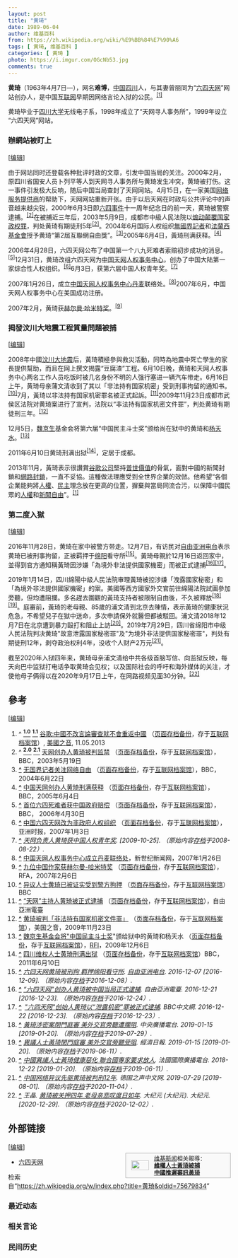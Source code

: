 ```yaml
---
layout: post
title: "黄琦"
date: 1989-06-04
author: 维基百科
from: https://zh.wikipedia.org/wiki/%E9%BB%84%E7%90%A6
tags: [ 黄琦, 维基百科 ]
categories: [ 黄琦 ]
photo: https://i.imgur.com/OGcNb53.jpg
comments: true
---
```

<div class="mw-content-ltr mw-parser-output" lang="zh" dir="ltr"><style data-mw-deduplicate="TemplateStyles:r83732082">.mw-parser-output .infobox-subbox{padding:0;border:none;margin:-3px;width:auto;min-width:100%;font-size:100%;clear:none;float:none;background-color:transparent}.mw-parser-output .infobox-3cols-child{margin:auto}.mw-parser-output .infobox .navbar{font-size:100%}body.skin-minerva .mw-parser-output .infobox-header,body.skin-minerva .mw-parser-output .infobox-subheader,body.skin-minerva .mw-parser-output .infobox-above,body.skin-minerva .mw-parser-output .infobox-title,body.skin-minerva .mw-parser-output .infobox-image,body.skin-minerva .mw-parser-output .infobox-full-data,body.skin-minerva .mw-parser-output .infobox-below{text-align:center}@media screen{html.skin-theme-clientpref-night .mw-parser-output .infobox-full-data:not(.notheme)>div:not(.notheme)[style]{background:#1f1f23!important;color:#f8f9fa}@media screen and (prefers-color-scheme:dark){html.skin-theme-clientpref-os .mw-parser-output .infobox-full-data:not(.notheme) div:not(.notheme){background:#1f1f23!important;color:#f8f9fa}}html.skin-theme-clientpref-night .mw-parser-output .infobox td div:not(.notheme)[style]{background:transparent!important;color:var(--color-base,#202122)}@media screen and (prefers-color-scheme:dark){html.skin-theme-clientpref-os .mw-parser-output .infobox td div:not(.notheme)[style]{background:transparent!important;color:var(--color-base,#202122)}}html.skin-theme-clientpref-night .mw-parser-output .infobox td div.NavHead:not(.notheme)[style]{background:transparent!important}}@media screen and (prefers-color-scheme:dark){html.skin-theme-clientpref-os .mw-parser-output .infobox td div.NavHead:not(.notheme)[style]{background:transparent!important}}@media(min-width:640px){body.skin--responsive .mw-parser-output .infobox-table{display:table!important}body.skin--responsive .mw-parser-output .infobox-table>caption{display:table-caption!important}body.skin--responsive .mw-parser-output .infobox-table>tbody{display:table-row-group}body.skin--responsive .mw-parser-output .infobox-table tr{display:table-row!important}body.skin--responsive .mw-parser-output .infobox-table th,body.skin--responsive .mw-parser-output .infobox-table td{padding-left:inherit;padding-right:inherit}}</style>
<link rel="mw-deduplicated-inline-style" href="mw-data:TemplateStyles:r83732082"><style data-mw-deduplicate="TemplateStyles:r84560819">.mw-parser-output .infobox.bordered{border-collapse:collapse}.mw-parser-output .infobox.bordered td,.mw-parser-output .infobox.bordered th{border:1px solid #a2a9b1}.mw-parser-output .infobox.bordered .borderless td,.mw-parser-output .infobox.bordered .borderless th{border:0}.mw-parser-output .infobox.bordered .mergedtoprow .infobox-header,.mw-parser-output .infobox.bordered .mergedtoprow .infobox-label,.mw-parser-output .infobox.bordered .mergedtoprow .infobox-data,.mw-parser-output .infobox.bordered .mergedtoprow .infobox-full-data,.mw-parser-output .infobox.bordered .mergedtoprow .infobox-below{border:0;border-top:1px solid #a2a9b1;border-right:1px solid #a2a9b1}.mw-parser-output .infobox.bordered .mergedrow .infobox-label,.mw-parser-output .infobox.bordered .mergedrow .infobox-data,.mw-parser-output .infobox.bordered .mergedrow .infobox-full-data{border:0;border-right:1px solid #a2a9b1}</style>
<p><b>黄琦</b>（1963年4月7日<span class="useeditintro" title="Template:BLP editintro">—</span>），网名<b>难博</b>，<a href="/wiki/%E4%B8%AD%E8%8F%AF%E4%BA%BA%E6%B0%91%E5%85%B1%E5%92%8C%E5%9C%8B" class="mw-redirect" title="中華人民共和國">中国</a><a href="/wiki/%E5%9B%9B%E5%B7%9D" class="mw-redirect" title="四川">四川</a>人，与其妻曾丽同为“<a href="/wiki/%E5%85%AD%E5%9B%9B%E5%A4%A9%E7%BD%91" title="六四天网">六四天网</a>”网站创办人，是中国<a href="/wiki/%E4%BA%92%E8%81%94%E7%BD%91" title="互联网">互联网</a>早期因网络言论入狱的公民。<sup id="cite_ref-堅持普世價值_1-0" class="reference"><a href="#cite_note-堅持普世價值-1"><span class="cite-bracket">[</span>1<span class="cite-bracket">]</span></a></sup>
</p>
<meta property="mw:PageProp/toc">
<div class="mw-heading mw-heading2"></div>
<p>黄琦毕业于<a href="/wiki/%E5%9B%9B%E5%B7%9D%E5%A4%A7%E5%AD%A6" title="四川大学">四川大学</a>无线电子系，1998年成立了“天网寻人事务所”，1999年设立“六四天网”网站。
</p>
<div class="mw-heading mw-heading3"><h3 id="辦網站被盯上"><span id=".E8.BE.A6.E7.B6.B2.E7.AB.99.E8.A2.AB.E7.9B.AF.E4.B8.8A"></span>辦網站被盯上</h3><span class="mw-editsection"><span class="mw-editsection-bracket">[</span><a href="/w/index.php?title=%E9%BB%84%E7%90%A6&amp;action=edit&amp;section=2" title="编辑章节：辦網站被盯上"><span>编辑</span></a><span class="mw-editsection-bracket">]</span></span></div>
<p>由于网站同时还登载各种批评时政的文章，引发中国当局的关注。2000年2月，原四川省国安人员卜列平等人到天网寻人事务所与黄琦发生冲突，黄琦被打伤。这一事件引发极大反响，随后中国当局查封了天网网站。4月15日，在一家美国<a href="/wiki/%E7%BD%91%E7%BB%9C%E6%9C%8D%E5%8A%A1%E6%8F%90%E4%BE%9B%E5%95%86" class="mw-redirect" title="网络服务提供商">网络服务提供商</a>的帮助下，天网网站重新开张。由于以后天网在时政与公共评论中的声音越来越尖锐，2000年6月3日即<a href="/wiki/%E5%85%AD%E5%9B%9B%E4%BA%8B%E4%BB%B6" title="六四事件">六四事件</a>十一周年纪念日的前一天，黄琦被警察逮捕。<sup id="cite_ref-catch_2-0" class="reference"><a href="#cite_note-catch-2"><span class="cite-bracket">[</span>2<span class="cite-bracket">]</span></a></sup>在被捕近三年后，2003年5月9日，成都市中級人民法院以<a href="/wiki/%E7%85%BD%E5%8A%A8%E9%A2%A0%E8%A6%86%E5%9B%BD%E5%AE%B6%E6%94%BF%E6%9D%83%E7%BD%AA" title="煽动颠覆国家政权罪">煽动颠覆国家政权罪</a>，判处黄琦有期徒刑5年<sup id="cite_ref-catch_2-1" class="reference"><a href="#cite_note-catch-2"><span class="cite-bracket">[</span>2<span class="cite-bracket">]</span></a></sup>。2004年6月国际人权组织<a href="/wiki/%E7%84%A1%E5%9C%8B%E7%95%8C%E8%A8%98%E8%80%85" class="mw-redirect" title="無國界記者">無國界記者</a>和<a href="/w/index.php?title=%E6%B3%95%E8%98%AD%E8%A5%BF%E5%9F%BA%E9%87%91%E6%9C%83&amp;action=edit&amp;redlink=1" class="new" title="法蘭西基金會（页面不存在）">法蘭西基金會</a>授予黄琦“第2屆互聯網自由獎”。<sup id="cite_ref-3" class="reference"><a href="#cite_note-3"><span class="cite-bracket">[</span>3<span class="cite-bracket">]</span></a></sup>2005年6月4日，黃琦刑满获释。<sup id="cite_ref-4" class="reference"><a href="#cite_note-4"><span class="cite-bracket">[</span>4<span class="cite-bracket">]</span></a></sup>
</p><p>2006年4月28日，六四天网公布了中国第一个八九死难者索赔初步成功的消息。<sup id="cite_ref-5" class="reference"><a href="#cite_note-5"><span class="cite-bracket">[</span>5<span class="cite-bracket">]</span></a></sup>12月31日，黄琦改组六四天网为<a href="/wiki/%E4%B8%AD%E5%9B%BD%E5%A4%A9%E7%BD%91%E4%BA%BA%E6%9D%83%E4%BA%8B%E5%8A%A1%E4%B8%AD%E5%BF%83" title="中国天网人权事务中心">中国天网人权事务中心</a>，创办了中国大陆第一家综合性人权组织。<sup id="cite_ref-6" class="reference"><a href="#cite_note-6"><span class="cite-bracket">[</span>6<span class="cite-bracket">]</span></a></sup>6月3日，获第六届中国人权青年奖。<sup id="cite_ref-7" class="reference"><a href="#cite_note-7"><span class="cite-bracket">[</span>7<span class="cite-bracket">]</span></a></sup>
</p><p>2007年1月26日，成立<a href="/wiki/%E4%B8%AD%E5%9B%BD%E5%A4%A9%E7%BD%91%E4%BA%BA%E6%9D%83%E4%BA%8B%E5%8A%A1%E4%B8%AD%E5%BF%83" title="中国天网人权事务中心">中国天网人权事务中心</a><a href="/wiki/%E4%B8%B9%E9%BA%A6" title="丹麦">丹麦</a>联络处。<sup id="cite_ref-8" class="reference"><a href="#cite_note-8"><span class="cite-bracket">[</span>8<span class="cite-bracket">]</span></a></sup>2007年6月，中国天网人权事务中心在美国成功注册。
</p><p>2007年2月，黄琦获<a href="/wiki/%E8%B5%AB%E5%B0%94%E6%9B%BC%C2%B7%E5%93%88%E7%B1%B3%E7%89%B9%E5%A5%96" class="mw-redirect" title="赫尔曼·哈米特奖">赫尔曼·哈米特奖</a>。<sup id="cite_ref-9" class="reference"><a href="#cite_note-9"><span class="cite-bracket">[</span>9<span class="cite-bracket">]</span></a></sup>
</p>
<div class="mw-heading mw-heading3"><h3 id="揭發汶川大地震工程質量問題被捕"><span id=".E6.8F.AD.E7.99.BC.E6.B1.B6.E5.B7.9D.E5.A4.A7.E5.9C.B0.E9.9C.87.E5.B7.A5.E7.A8.8B.E8.B3.AA.E9.87.8F.E5.95.8F.E9.A1.8C.E8.A2.AB.E6.8D.95"></span>揭發汶川大地震工程質量問題被捕</h3><span class="mw-editsection"><span class="mw-editsection-bracket">[</span><a href="/w/index.php?title=%E9%BB%84%E7%90%A6&amp;action=edit&amp;section=3" title="编辑章节：揭發汶川大地震工程質量問題被捕"><span>编辑</span></a><span class="mw-editsection-bracket">]</span></span></div>
<p>2008年中國<a href="/wiki/%E6%B1%B6%E5%B7%9D%E5%A4%A7%E5%9C%B0%E9%9C%87" title="汶川大地震">汶川大地震</a>后，黃琦積極參與救災活動，同時為地震中死亡學生的家長提供幫助，而且在网上撰文揭露“豆腐渣”工程。6月10日晚，黄琦和天网人权事务中心两名工作人员吃饭时被几名身份不明的人强行塞进一辆汽车带走。6月16日上午，黄琦母亲蒲文清收到了其以「非法持有国家机密」受到刑事拘留的通知书。<sup id="cite_ref-10" class="reference"><a href="#cite_note-10"><span class="cite-bracket">[</span>10<span class="cite-bracket">]</span></a></sup>7月，黃琦以非法持有国家机密罪名被正式起訴。<sup id="cite_ref-11" class="reference"><a href="#cite_note-11"><span class="cite-bracket">[</span>11<span class="cite-bracket">]</span></a></sup>2009年11月23日成都市武侯区法院对黄琦案进行了宣判，法院以“非法持有国家机密文件罪”，判处黄琦有期徒刑三年。<sup id="cite_ref-12" class="reference"><a href="#cite_note-12"><span class="cite-bracket">[</span>12<span class="cite-bracket">]</span></a></sup>
</p><p>12月5日，<a href="/wiki/%E9%AD%8F%E4%BA%AC%E7%94%9F" title="魏京生">魏京生</a>基金会将第六届“中国民主斗士奖”颁给尚在狱中的黄琦和<a href="/wiki/%E6%9D%A8%E5%90%8C%E5%BD%A6" title="杨同彦">杨天水</a>。<sup id="cite_ref-13" class="reference"><a href="#cite_note-13"><span class="cite-bracket">[</span>13<span class="cite-bracket">]</span></a></sup>
</p><p>2011年6月10日黄琦刑满出狱<sup id="cite_ref-14" class="reference"><a href="#cite_note-14"><span class="cite-bracket">[</span>14<span class="cite-bracket">]</span></a></sup>，定居于成都。
</p><p>2013年11月，黃琦表示很讚賞<a href="/wiki/%E8%B0%B7%E6%AD%8C%E5%85%AC%E5%8F%B8" class="mw-redirect" title="谷歌公司">谷歌公司</a>堅持<a href="/wiki/%E6%99%AE%E4%B8%96%E5%83%B9%E5%80%BC" title="普世價值">普世價值</a>的骨氣，面對中國的新聞封鎖和<a href="/wiki/%E4%B8%AD%E8%8F%AF%E4%BA%BA%E6%B0%91%E5%85%B1%E5%92%8C%E5%9C%8B%E7%B6%B2%E8%B7%AF%E5%AF%A9%E6%9F%A5" class="mw-redirect" title="中華人民共和國網路審查">網路封鎖</a>，一直不妥協。這種做法理應受到全世界企業的效倣。他希望“各個企業能夠將<a href="/wiki/%E4%BA%BA%E6%AC%8A" class="mw-redirect" title="人權">人權</a>、<a href="/wiki/%E6%B0%91%E4%B8%BB" title="民主">民主</a>理念放在更高的位置，摒棄與當局同流合污，以保障中國民眾的<a href="/wiki/%E4%BA%BA%E6%AC%8A" class="mw-redirect" title="人權">人權</a>和<a href="/wiki/%E6%96%B0%E8%81%9E%E8%87%AA%E7%94%B1" class="mw-redirect" title="新聞自由">新聞自由</a>”。<sup id="cite_ref-堅持普世價值_1-1" class="reference"><a href="#cite_note-堅持普世價值-1"><span class="cite-bracket">[</span>1<span class="cite-bracket">]</span></a></sup>
</p>
<div class="mw-heading mw-heading3"><h3 id="第二度入獄"><span id=".E7.AC.AC.E4.BA.8C.E5.BA.A6.E5.85.A5.E7.8D.84"></span>第二度入獄</h3><span class="mw-editsection"><span class="mw-editsection-bracket">[</span><a href="/w/index.php?title=%E9%BB%84%E7%90%A6&amp;action=edit&amp;section=4" title="编辑章节：第二度入獄"><span>编辑</span></a><span class="mw-editsection-bracket">]</span></span></div>
<p>2016年11月28日，黄琦在家中被警方带走。12月7日，有访民对<a href="/wiki/%E8%87%AA%E7%94%B1%E4%BA%9A%E6%B4%B2%E7%94%B5%E5%8F%B0" title="自由亚洲电台">自由亚洲电台</a>表示黄琦已被刑事拘留，正被羁押于<a href="/wiki/%E7%BB%B5%E9%98%B3" class="mw-redirect" title="绵阳">绵阳</a>看守所<sup id="cite_ref-15" class="reference"><a href="#cite_note-15"><span class="cite-bracket">[</span>15<span class="cite-bracket">]</span></a></sup>。黃琦母親於12月16日返回家中，並得到官方通知稱黃琦因涉嫌「為境外非法提供國家機密」而被正式逮捕<sup id="cite_ref-16" class="reference"><a href="#cite_note-16"><span class="cite-bracket">[</span>16<span class="cite-bracket">]</span></a></sup><sup id="cite_ref-17" class="reference"><a href="#cite_note-17"><span class="cite-bracket">[</span>17<span class="cite-bracket">]</span></a></sup>。
</p><p>2019年1月14日，四川綿陽中級人民法院审理黃琦被控涉嫌「洩露國家秘密」和「為境外非法提供國家機密」的案。美國等西方國家外交官前往綿陽法院試圖參加旁聽，但均遭阻攔。多名趕去圍觀的黃琦支持者被限制自由後，不久被釋放<sup id="cite_ref-18" class="reference"><a href="#cite_note-18"><span class="cite-bracket">[</span>18<span class="cite-bracket">]</span></a></sup><sup id="cite_ref-19" class="reference"><a href="#cite_note-19"><span class="cite-bracket">[</span>19<span class="cite-bracket">]</span></a></sup>。庭審前，黃琦的老母親、85歲的浦文清到北京去陳情，表示黃琦的健康狀況危急，不希望兒子在獄中送命，多次申請保外就醫但都被駁回。浦文清2018年12月7日在北京遭到暴力毆打和阻止上訪<sup id="cite_ref-20" class="reference"><a href="#cite_note-20"><span class="cite-bracket">[</span>20<span class="cite-bracket">]</span></a></sup>。2019年7月29日，四川省绵阳市中级人民法院判决黄琦"故意泄露国家秘密罪"及"为境外非法提供国家秘密罪"，判处有期徒刑12年，剥夺政治权利4年，没收个人财产2万元<sup id="cite_ref-21" class="reference"><a href="#cite_note-21"><span class="cite-bracket">[</span>21<span class="cite-bracket">]</span></a></sup>。
</p><p>截至2020年入狱四年来，黄琦母亲浦文清给中共各级首脑写信、向监狱反映，每天向巴中监狱打电话争取黄琦会见权；以及国际社会的呼吁和海外媒体的关注，才使他母子俩得以在2020年9月17日上午，在网路视频见面30分钟。<sup id="cite_ref-22" class="reference"><a href="#cite_note-22"><span class="cite-bracket">[</span>22<span class="cite-bracket">]</span></a></sup>
</p>
<div class="mw-heading mw-heading2"><h2 id="參考"><span id=".E5.8F.83.E8.80.83"></span>參考</h2><span class="mw-editsection"><span class="mw-editsection-bracket">[</span><a href="/w/index.php?title=%E9%BB%84%E7%90%A6&amp;action=edit&amp;section=5" title="编辑章节：參考"><span>编辑</span></a><span class="mw-editsection-bracket">]</span></span></div>
<div class="reflist" style="list-style-type: decimal;">
<ol class="references">
<li id="cite_note-堅持普世價值-1"><span class="mw-cite-backlink">^ <a href="#cite_ref-堅持普世價值_1-0"><sup><b>1.0</b></sup></a> <a href="#cite_ref-堅持普世價值_1-1"><sup><b>1.1</b></sup></a></span> <span class="reference-text"><a rel="nofollow" class="external text" href="http://www.voachinese.com/content/google-cheif-describe-china-internet-control-20131105/1783683.html">谷歌:中國不改言論審查就不會重返中國</a> （<a rel="nofollow" class="external text" href="//web.archive.org/web/20160416045623/http://www.voachinese.com/content/google-cheif-describe-china-internet-control-20131105/1783683.html">页面存档备份</a>，存于<a href="/wiki/%E4%BA%92%E8%81%94%E7%BD%91%E6%A1%A3%E6%A1%88%E9%A6%86" title="互联网档案馆">互联网档案馆</a>）, <a href="/wiki/%E7%BE%8E%E5%9C%8B%E4%B9%8B%E9%9F%B3" class="mw-redirect" title="美國之音">美國之音</a>, 11.05.2013</span>
</li>
<li id="cite_note-catch-2"><span class="mw-cite-backlink">^ <a href="#cite_ref-catch_2-0"><sup><b>2.0</b></sup></a> <a href="#cite_ref-catch_2-1"><sup><b>2.1</b></sup></a></span> <span class="reference-text"><a rel="nofollow" class="external text" href="http://news.bbc.co.uk/chinese/simp/hi/newsid_3030000/newsid_3039200/3039225.stm">天网创办人黄琦被判监禁</a> （<a rel="nofollow" class="external text" href="//web.archive.org/web/20110816045750/http://news.bbc.co.uk/chinese/simp/hi/newsid_3030000/newsid_3039200/3039225.stm">页面存档备份</a>，存于<a href="/wiki/%E4%BA%92%E8%81%94%E7%BD%91%E6%A1%A3%E6%A1%88%E9%A6%86" title="互联网档案馆">互联网档案馆</a>），BBC，2003年5月19日</span>
</li>
<li id="cite_note-3"><span class="mw-cite-backlink"><b><a href="#cite_ref-3">^</a></b></span> <span class="reference-text"><a rel="nofollow" class="external text" href="http://news.bbc.co.uk/chinese/simp/hi/newsid_3830000/newsid_3831400/3831489.stm">无国界记者关注网络自由</a> （<a rel="nofollow" class="external text" href="//web.archive.org/web/20040731152443/http://news.bbc.co.uk/chinese/simp/hi/newsid_3830000/newsid_3831400/3831489.stm">页面存档备份</a>，存于<a href="/wiki/%E4%BA%92%E8%81%94%E7%BD%91%E6%A1%A3%E6%A1%88%E9%A6%86" title="互联网档案馆">互联网档案馆</a>），BBC，2004年6月22日</span>
</li>
<li id="cite_note-4"><span class="mw-cite-backlink"><b><a href="#cite_ref-4">^</a></b></span> <span class="reference-text"><a rel="nofollow" class="external text" href="http://news.bbc.co.uk/chinese/simp/hi/newsid_4610000/newsid_4610100/4610113.stm">中国天网创办人黄琦刑满获释</a> （<a rel="nofollow" class="external text" href="//web.archive.org/web/20100616144503/http://news.bbc.co.uk/chinese/simp/hi/newsid_4610000/newsid_4610100/4610113.stm">页面存档备份</a>，存于<a href="/wiki/%E4%BA%92%E8%81%94%E7%BD%91%E6%A1%A3%E6%A1%88%E9%A6%86" title="互联网档案馆">互联网档案馆</a>），BBC，2005年6月4日</span>
</li>
<li id="cite_note-5"><span class="mw-cite-backlink"><b><a href="#cite_ref-5">^</a></b></span> <span class="reference-text"><a rel="nofollow" class="external text" href="http://news.bbc.co.uk/chinese/simp/hi/newsid_4960000/newsid_4960800/4960824.stm">首位六四死难者获中国政府赔偿</a> （<a rel="nofollow" class="external text" href="//web.archive.org/web/20080309204626/http://news.bbc.co.uk/chinese/simp/hi/newsid_4960000/newsid_4960800/4960824.stm">页面存档备份</a>，存于<a href="/wiki/%E4%BA%92%E8%81%94%E7%BD%91%E6%A1%A3%E6%A1%88%E9%A6%86" title="互联网档案馆">互联网档案馆</a>），BBC， 	
2006年4月30日</span>
</li>
<li id="cite_note-6"><span class="mw-cite-backlink"><b><a href="#cite_ref-6">^</a></b></span> <span class="reference-text"><a rel="nofollow" class="external text" href="http://www.atchinese.com/index.php?option=com_content&amp;task=view&amp;id=27260&amp;Itemid=63">中国六四天网改为非政府人权组织</a> （<a rel="nofollow" class="external text" href="//web.archive.org/web/20190610072039/http://www.atchinese.com/index.php?option=com_content&amp;task=view&amp;id=27260&amp;Itemid=63">页面存档备份</a>，存于<a href="/wiki/%E4%BA%92%E8%81%94%E7%BD%91%E6%A1%A3%E6%A1%88%E9%A6%86" title="互联网档案馆">互联网档案馆</a>），亚洲时报，2007年1月3日</span>
</li>
<li id="cite_note-7"><span class="mw-cite-backlink"><b><a href="#cite_ref-7">^</a></b></span> <span class="reference-text"><cite class="citation web"><a rel="nofollow" class="external text" href="http://www.peacehall.com/news/gb/china/2006/06/200606031931.shtml">天网负责人黄琦获中国人权青年奖</a>.  <span class="reference-accessdate"> [<span class="nowrap">2009-10-25</span>]</span>. （原始内容<a rel="nofollow" class="external text" href="https://web.archive.org/web/20080822124531/http://www.peacehall.com/news/gb/china/2006/06/200606031931.shtml">存档</a>于2008-08-22）.</cite><span title="ctx_ver=Z39.88-2004&amp;rfr_id=info%3Asid%2Fzh.wikipedia.org%3A%E9%BB%84%E7%90%A6&amp;rft.btitle=%E5%A4%A9%E7%BD%91%E8%B4%9F%E8%B4%A3%E4%BA%BA%E9%BB%84%E7%90%A6%E8%8E%B7%E4%B8%AD%E5%9B%BD%E4%BA%BA%E6%9D%83%E9%9D%92%E5%B9%B4%E5%A5%96&amp;rft.genre=unknown&amp;rft_id=http%3A%2F%2Fwww.peacehall.com%2Fnews%2Fgb%2Fchina%2F2006%2F06%2F200606031931.shtml&amp;rft_val_fmt=info%3Aofi%2Ffmt%3Akev%3Amtx%3Abook" class="Z3988"><span style="display:none;">&nbsp;</span></span></span>
</li>
<li id="cite_note-8"><span class="mw-cite-backlink"><b><a href="#cite_ref-8">^</a></b></span> <span class="reference-text"><a rel="nofollow" class="external text" href="http://www.newcenturynews.com/Article/china/200701/20070126104002.html">中国天网人权事务中心成立丹麦联络处</a>，新世纪新闻网，2007年1月26日</span>
</li>
<li id="cite_note-9"><span class="mw-cite-backlink"><b><a href="#cite_ref-9">^</a></b></span> <span class="reference-text"><a rel="nofollow" class="external text" href="http://www.rfa.org/mandarin/yataibaodao/award-20070206.html">九位中国作家获赫尔曼-哈米特奖</a> （<a rel="nofollow" class="external text" href="//web.archive.org/web/20150318083748/http://www.rfa.org/mandarin/yataibaodao/award-20070206.html">页面存档备份</a>，存于<a href="/wiki/%E4%BA%92%E8%81%94%E7%BD%91%E6%A1%A3%E6%A1%88%E9%A6%86" title="互联网档案馆">互联网档案馆</a>），RFA，2007年2月6日</span>
</li>
<li id="cite_note-10"><span class="mw-cite-backlink"><b><a href="#cite_ref-10">^</a></b></span> <span class="reference-text"><a rel="nofollow" class="external text" href="http://news.bbc.co.uk/chinese/simp/hi/newsid_7450000/newsid_7456500/7456578.stm">异议人士黄琦已被证实受到警方拘押</a> （<a rel="nofollow" class="external text" href="//web.archive.org/web/20080915194146/http://news.bbc.co.uk/chinese/simp/hi/newsid_7450000/newsid_7456500/7456578.stm">页面存档备份</a>，存于<a href="/wiki/%E4%BA%92%E8%81%94%E7%BD%91%E6%A1%A3%E6%A1%88%E9%A6%86" title="互联网档案馆">互联网档案馆</a>） BBC</span>
</li>
<li id="cite_note-11"><span class="mw-cite-backlink"><b><a href="#cite_ref-11">^</a></b></span> <span class="reference-text"><a rel="nofollow" class="external text" href="http://www.rfa.org/mandarin/yataibaodao/huangqi-07182008164103.html">“天网”主持人黄琦被正式逮捕</a> （<a rel="nofollow" class="external text" href="//web.archive.org/web/20100211202538/http://www.rfa.org/mandarin/yataibaodao/huangqi-07182008164103.html">页面存档备份</a>，存于<a href="/wiki/%E4%BA%92%E8%81%94%E7%BD%91%E6%A1%A3%E6%A1%88%E9%A6%86" title="互联网档案馆">互联网档案馆</a>），自由亞洲電臺</span>
</li>
<li id="cite_note-12"><span class="mw-cite-backlink"><b><a href="#cite_ref-12">^</a></b></span> <span class="reference-text"><a rel="nofollow" class="external text" href="http://www1.voanews.com/chinese/news/china/huang-sentenced-20091123-71538397.html">黄琦被判「非法持有国家机密文件罪」</a> （<a rel="nofollow" class="external text" href="//web.archive.org/web/20091201021418/http://www1.voanews.com/chinese/news/china/huang-sentenced-20091123-71538397.html">页面存档备份</a>，存于<a href="/wiki/%E4%BA%92%E8%81%94%E7%BD%91%E6%A1%A3%E6%A1%88%E9%A6%86" title="互联网档案馆">互联网档案馆</a>），美国之音，2009年11月23日</span>
</li>
<li id="cite_note-13"><span class="mw-cite-backlink"><b><a href="#cite_ref-13">^</a></b></span> <span class="reference-text"><a rel="nofollow" class="external text" href="http://www.rfi.fr/actucn/articles/120/article_17915.asp">魏京生基金会将"</a><a href="/w/index.php?title=%E4%B8%AD%E5%9B%BD%E6%B0%91%E4%B8%BB%E6%96%97%E5%A3%AB%E5%A5%96&amp;action=edit&amp;redlink=1" class="new" title="中国民主斗士奖（页面不存在）">中国民主斗士奖</a>"颁给狱中的黄琦和杨天水 （<a rel="nofollow" class="external text" href="//web.archive.org/web/20160311095120/http://www.rfi.fr/actucn/articles/120/article_17915.asp">页面存档备份</a>，存于<a href="/wiki/%E4%BA%92%E8%81%94%E7%BD%91%E6%A1%A3%E6%A1%88%E9%A6%86" title="互联网档案馆">互联网档案馆</a>），<a href="/wiki/RFI" class="mw-redirect" title="RFI">RFI</a>，2009年12月6日</span>
</li>
<li id="cite_note-14"><span class="mw-cite-backlink"><b><a href="#cite_ref-14">^</a></b></span> <span class="reference-text"><a rel="nofollow" class="external text" href="https://www.bbc.co.uk/zhongwen/simp/chinese_news/2011/06/110610_huangqi_release.shtml">四川维权人士黄琦刑满出狱</a> （<a rel="nofollow" class="external text" href="//web.archive.org/web/20110613194316/http://www.bbc.co.uk/zhongwen/simp/chinese_news/2011/06/110610_huangqi_release.shtml">页面存档备份</a>，存于<a href="/wiki/%E4%BA%92%E8%81%94%E7%BD%91%E6%A1%A3%E6%A1%88%E9%A6%86" title="互联网档案馆">互联网档案馆</a>）BBC，2011年6月10日</span>
</li>
<li id="cite_note-15"><span class="mw-cite-backlink"><b><a href="#cite_ref-15">^</a></b></span> <span class="reference-text"><cite class="citation news"><a rel="nofollow" class="external text" href="http://www.rfa.org/mandarin/yataibaodao/renquanfazhi/ql2-12072016105825.html">六四天网黄琦被刑拘 羁押绵阳看守所</a>. <a href="/wiki/%E8%87%AA%E7%94%B1%E4%BA%9A%E6%B4%B2%E7%94%B5%E5%8F%B0" title="自由亚洲电台">自由亚洲电台</a>. 2016-12-07 <span class="reference-accessdate"> [<span class="nowrap">2016-12-09</span>]</span>. （原始内容<a rel="nofollow" class="external text" href="https://web.archive.org/web/20161208134934/http://www.rfa.org/mandarin/yataibaodao/renquanfazhi/ql2-12072016105825.html">存档</a>于2016-12-08）.</cite><span title="ctx_ver=Z39.88-2004&amp;rfr_id=info%3Asid%2Fzh.wikipedia.org%3A%E9%BB%84%E7%90%A6&amp;rft.atitle=%E5%85%AD%E5%9B%9B%E5%A4%A9%E7%BD%91%E9%BB%84%E7%90%A6%E8%A2%AB%E5%88%91%E6%8B%98+%E7%BE%81%E6%8A%BC%E7%BB%B5%E9%98%B3%E7%9C%8B%E5%AE%88%E6%89%80&amp;rft.date=2016-12-07&amp;rft.genre=article&amp;rft_id=http%3A%2F%2Fwww.rfa.org%2Fmandarin%2Fyataibaodao%2Frenquanfazhi%2Fql2-12072016105825.html&amp;rft_val_fmt=info%3Aofi%2Ffmt%3Akev%3Amtx%3Ajournal" class="Z3988"><span style="display:none;">&nbsp;</span></span></span>
</li>
<li id="cite_note-16"><span class="mw-cite-backlink"><b><a href="#cite_ref-16">^</a></b></span> <span class="reference-text"><cite class="citation news"><a rel="nofollow" class="external text" href="http://www.rfa.org/mandarin/yataibaodao/renquanfazhi/ql1-12212016105600.html">“六四天网”创办人黄琦被中国当局正式逮捕</a>. 自由亞洲電臺. 2016-12-21 <span class="reference-accessdate"> [<span class="nowrap">2016-12-23</span>]</span>. （原始内容<a rel="nofollow" class="external text" href="https://web.archive.org/web/20161224031901/http://www.rfa.org/mandarin/yataibaodao/renquanfazhi/ql1-12212016105600.html">存档</a>于2016-12-24）.</cite><span title="ctx_ver=Z39.88-2004&amp;rfr_id=info%3Asid%2Fzh.wikipedia.org%3A%E9%BB%84%E7%90%A6&amp;rft.atitle=%E2%80%9C%E5%85%AD%E5%9B%9B%E5%A4%A9%E7%BD%91%E2%80%9D%E5%88%9B%E5%8A%9E%E4%BA%BA%E9%BB%84%E7%90%A6%E8%A2%AB%E4%B8%AD%E5%9B%BD%E5%BD%93%E5%B1%80%E6%AD%A3%E5%BC%8F%E9%80%AE%E6%8D%95&amp;rft.date=2016-12-21&amp;rft.genre=article&amp;rft_id=http%3A%2F%2Fwww.rfa.org%2Fmandarin%2Fyataibaodao%2Frenquanfazhi%2Fql1-12212016105600.html&amp;rft_val_fmt=info%3Aofi%2Ffmt%3Akev%3Amtx%3Ajournal" class="Z3988"><span style="display:none;">&nbsp;</span></span></span>
</li>
<li id="cite_note-17"><span class="mw-cite-backlink"><b><a href="#cite_ref-17">^</a></b></span> <span class="reference-text"><cite class="citation news"><a rel="nofollow" class="external text" href="https://www.bbc.com/zhongwen/simp/chinese-news-38404043"><span style="padding-left:0.2em;">"</span>六四天网"创始人黄琦以“泄露机密”罪被正式逮捕</a>. BBC中文網. 2016-12-22 <span class="reference-accessdate"> [<span class="nowrap">2016-12-23</span>]</span>. （原始内容<a rel="nofollow" class="external text" href="https://web.archive.org/web/20161223202352/http://www.bbc.com/zhongwen/simp/chinese-news-38404043">存档</a>于2016-12-23）.</cite><span title="ctx_ver=Z39.88-2004&amp;rfr_id=info%3Asid%2Fzh.wikipedia.org%3A%E9%BB%84%E7%90%A6&amp;rft.atitle=%22%E5%85%AD%E5%9B%9B%E5%A4%A9%E7%BD%91%22%E5%88%9B%E5%A7%8B%E4%BA%BA%E9%BB%84%E7%90%A6%E4%BB%A5%E2%80%9C%E6%B3%84%E9%9C%B2%E6%9C%BA%E5%AF%86%E2%80%9D%E7%BD%AA%E8%A2%AB%E6%AD%A3%E5%BC%8F%E9%80%AE%E6%8D%95&amp;rft.date=2016-12-22&amp;rft.genre=article&amp;rft_id=http%3A%2F%2Fwww.bbc.com%2Fzhongwen%2Fsimp%2Fchinese-news-38404043&amp;rft_val_fmt=info%3Aofi%2Ffmt%3Akev%3Amtx%3Ajournal" class="Z3988"><span style="display:none;">&nbsp;</span></span></span>
</li>
<li id="cite_note-18"><span class="mw-cite-backlink"><b><a href="#cite_ref-18">^</a></b></span> <span class="reference-text"><cite class="citation news"><a rel="nofollow" class="external text" href="https://www.rti.org.tw/news/view/id/2008289">黃琦涉密案閉門庭審  美外交官旁聽遭攔阻</a>. 中央廣播電台. 2019-01-15 <span class="reference-accessdate"> [<span class="nowrap">2019-01-20</span>]</span>. （原始内容<a rel="nofollow" class="external text" href="https://web.archive.org/web/20190729161425/http://www.rti.org.tw/news/view/id/2008289">存档</a>于2019-07-29）.</cite><span title="ctx_ver=Z39.88-2004&amp;rfr_id=info%3Asid%2Fzh.wikipedia.org%3A%E9%BB%84%E7%90%A6&amp;rft.atitle=%E9%BB%83%E7%90%A6%E6%B6%89%E5%AF%86%E6%A1%88%E9%96%89%E9%96%80%E5%BA%AD%E5%AF%A9+%E7%BE%8E%E5%A4%96%E4%BA%A4%E5%AE%98%E6%97%81%E8%81%BD%E9%81%AD%E6%94%94%E9%98%BB&amp;rft.date=2019-01-15&amp;rft.genre=article&amp;rft_id=https%3A%2F%2Fwww.rti.org.tw%2Fnews%2Fview%2Fid%2F2008289&amp;rft_val_fmt=info%3Aofi%2Ffmt%3Akev%3Amtx%3Ajournal" class="Z3988"><span style="display:none;">&nbsp;</span></span></span>
</li>
<li id="cite_note-19"><span class="mw-cite-backlink"><b><a href="#cite_ref-19">^</a></b></span> <span class="reference-text"><cite class="citation news"><a rel="nofollow" class="external text" href="https://money.udn.com/money/story/5603/3594638">異議人士黃琦閉門庭審 美外交官旁聽受阻</a>. 經濟日報. 2019-01-15 <span class="reference-accessdate"> [<span class="nowrap">2019-01-20</span>]</span>. （原始内容<a rel="nofollow" class="external text" href="https://web.archive.org/web/20190611030625/https://money.udn.com/money/story/5603/3594638">存档</a>于2019-06-11）.</cite><span title="ctx_ver=Z39.88-2004&amp;rfr_id=info%3Asid%2Fzh.wikipedia.org%3A%E9%BB%84%E7%90%A6&amp;rft.atitle=%E7%95%B0%E8%AD%B0%E4%BA%BA%E5%A3%AB%E9%BB%83%E7%90%A6%E9%96%89%E9%96%80%E5%BA%AD%E5%AF%A9+%E7%BE%8E%E5%A4%96%E4%BA%A4%E5%AE%98%E6%97%81%E8%81%BD%E5%8F%97%E9%98%BB&amp;rft.date=2019-01-15&amp;rft.genre=article&amp;rft_id=https%3A%2F%2Fmoney.udn.com%2Fmoney%2Fstory%2F5603%2F3594638&amp;rft_val_fmt=info%3Aofi%2Ffmt%3Akev%3Amtx%3Ajournal" class="Z3988"><span style="display:none;">&nbsp;</span></span></span>
</li>
<li id="cite_note-20"><span class="mw-cite-backlink"><b><a href="#cite_ref-20">^</a></b></span> <span class="reference-text"><cite class="citation news"><a rel="nofollow" class="external text" href="http://m.trad.cn.rfi.fr/中國/20181222-中國異議人士黃琦健康惡化-聯合國專家嚴重關切">中國異議人士黃琦健康惡化 聯合國專家要求放人</a>. 法國國際廣播電台. 2018-12-22 <span class="reference-accessdate"> [<span class="nowrap">2019-01-20</span>]</span>. （原始内容<a rel="nofollow" class="external text" href="https://web.archive.org/web/20190611135844/http://m.trad.cn.rfi.fr/%E4%B8%AD%E5%9C%8B/20181222-%E4%B8%AD%E5%9C%8B%E7%95%B0%E8%AD%B0%E4%BA%BA%E5%A3%AB%E9%BB%83%E7%90%A6%E5%81%A5%E5%BA%B7%E6%83%A1%E5%8C%96-%E8%81%AF%E5%90%88%E5%9C%8B%E5%B0%88%E5%AE%B6%E5%9A%B4%E9%87%8D%E9%97%9C%E5%88%87">存档</a>于2019-06-11）.</cite><span title="ctx_ver=Z39.88-2004&amp;rfr_id=info%3Asid%2Fzh.wikipedia.org%3A%E9%BB%84%E7%90%A6&amp;rft.atitle=%E4%B8%AD%E5%9C%8B%E7%95%B0%E8%AD%B0%E4%BA%BA%E5%A3%AB%E9%BB%83%E7%90%A6%E5%81%A5%E5%BA%B7%E6%83%A1%E5%8C%96+%E8%81%AF%E5%90%88%E5%9C%8B%E5%B0%88%E5%AE%B6%E8%A6%81%E6%B1%82%E6%94%BE%E4%BA%BA&amp;rft.date=2018-12-22&amp;rft.genre=article&amp;rft_id=http%3A%2F%2Fm.trad.cn.rfi.fr%2F%E4%B8%AD%E5%9C%8B%2F20181222-%E4%B8%AD%E5%9C%8B%E7%95%B0%E8%AD%B0%E4%BA%BA%E5%A3%AB%E9%BB%83%E7%90%A6%E5%81%A5%E5%BA%B7%E6%83%A1%E5%8C%96-%E8%81%AF%E5%90%88%E5%9C%8B%E5%B0%88%E5%AE%B6%E5%9A%B4%E9%87%8D%E9%97%9C%E5%88%87&amp;rft_val_fmt=info%3Aofi%2Ffmt%3Akev%3Amtx%3Ajournal" class="Z3988"><span style="display:none;">&nbsp;</span></span></span>
</li>
<li id="cite_note-21"><span class="mw-cite-backlink"><b><a href="#cite_ref-21">^</a></b></span> <span class="reference-text"><cite class="citation news"><a rel="nofollow" class="external text" href="https://www.dw.com/zh/%E4%B8%AD%E5%9B%BD%E7%BD%91%E7%BB%9C%E5%BC%82%E8%AE%AE%E5%85%88%E9%A9%B1%E9%BB%84%E7%90%A6%E8%A2%AB%E5%88%A4%E5%88%9112%E5%B9%B4/a-49785167">中国网络异议先驱黄琦被判刑12年</a>. 德国之声中文网. 2019-07-29 <span class="reference-accessdate"> [<span class="nowrap">2019-08-01</span>]</span>. （原始内容<a rel="nofollow" class="external text" href="https://web.archive.org/web/20201104041814/https://www.dw.com/zh/%E4%B8%AD%E5%9B%BD%E7%BD%91%E7%BB%9C%E5%BC%82%E8%AE%AE%E5%85%88%E9%A9%B1%E9%BB%84%E7%90%A6%E8%A2%AB%E5%88%A4%E5%88%9112%E5%B9%B4/a-49785167">存档</a>于2020-11-04）.</cite><span title="ctx_ver=Z39.88-2004&amp;rfr_id=info%3Asid%2Fzh.wikipedia.org%3A%E9%BB%84%E7%90%A6&amp;rft.atitle=%E4%B8%AD%E5%9B%BD%E7%BD%91%E7%BB%9C%E5%BC%82%E8%AE%AE%E5%85%88%E9%A9%B1%E9%BB%84%E7%90%A6%E8%A2%AB%E5%88%A4%E5%88%9112%E5%B9%B4&amp;rft.date=2019-07-29&amp;rft.genre=article&amp;rft_id=https%3A%2F%2Fwww.dw.com%2Fzh%2F%25E4%25B8%25AD%25E5%259B%25BD%25E7%25BD%2591%25E7%25BB%259C%25E5%25BC%2582%25E8%25AE%25AE%25E5%2585%2588%25E9%25A9%25B1%25E9%25BB%2584%25E7%2590%25A6%25E8%25A2%25AB%25E5%2588%25A4%25E5%2588%259112%25E5%25B9%25B4%2Fa-49785167&amp;rft_val_fmt=info%3Aofi%2Ffmt%3Akev%3Amtx%3Ajournal" class="Z3988"><span style="display:none;">&nbsp;</span></span></span>
</li>
<li id="cite_note-22"><span class="mw-cite-backlink"><b><a href="#cite_ref-22">^</a></b></span> <span class="reference-text"><cite class="citation news">王晶. <a rel="nofollow" class="external text" href="https://www.epochtimes.com/gb/20/11/30/n12584304.htm">黄琦被关押四年 老母亲悲叹度日如年</a>. 大纪元 (大纪元). 大纪元.  <span class="reference-accessdate"> [<span class="nowrap">2020-12-29</span>]</span>. （原始内容<a rel="nofollow" class="external text" href="https://web.archive.org/web/20201202024808/https://www.epochtimes.com/gb/20/11/30/n12584304.htm">存档</a>于2020-12-02）.</cite><span title="ctx_ver=Z39.88-2004&amp;rfr_id=info%3Asid%2Fzh.wikipedia.org%3A%E9%BB%84%E7%90%A6&amp;rft.atitle=%E9%BB%84%E7%90%A6%E8%A2%AB%E5%85%B3%E6%8A%BC%E5%9B%9B%E5%B9%B4+%E8%80%81%E6%AF%8D%E4%BA%B2%E6%82%B2%E5%8F%B9%E5%BA%A6%E6%97%A5%E5%A6%82%E5%B9%B4&amp;rft.au=%E7%8E%8B%E6%99%B6&amp;rft.genre=article&amp;rft.jtitle=%E5%A4%A7%E7%BA%AA%E5%85%83&amp;rft_id=https%3A%2F%2Fwww.epochtimes.com%2Fgb%2F20%2F11%2F30%2Fn12584304.htm&amp;rft_val_fmt=info%3Aofi%2Ffmt%3Akev%3Amtx%3Ajournal" class="Z3988"><span style="display:none;">&nbsp;</span></span></span>
</li>
</ol></div>
<div class="mw-heading mw-heading2"><h2 id="外部链接"><span id=".E5.A4.96.E9.83.A8.E9.93.BE.E6.8E.A5"></span>外部链接</h2><span class="mw-editsection"><span class="mw-editsection-bracket">[</span><a href="/w/index.php?title=%E9%BB%84%E7%90%A6&amp;action=edit&amp;section=6" title="编辑章节：外部链接"><span>编辑</span></a><span class="mw-editsection-bracket">]</span></span></div>
<style data-mw-deduplicate="TemplateStyles:r82655521">.mw-parser-output .side-box{margin:4px 0;box-sizing:border-box;border:1px solid #aaa;font-size:88%;line-height:1.25em;background-color:#f9f9f9;display:flow-root}.mw-parser-output .side-box-abovebelow,.mw-parser-output .side-box-text{padding:0.25em 0.9em}.mw-parser-output .side-box-image{padding:2px 0 2px 0.9em;text-align:center}.mw-parser-output .side-box-imageright{padding:2px 0.9em 2px 0;text-align:center}@media(min-width:500px){.mw-parser-output .side-box-flex{display:flex;align-items:center}.mw-parser-output .side-box-text{flex:1}}@media(min-width:720px){.mw-parser-output .side-box{width:238px}.mw-parser-output .side-box-right{clear:right;float:right;margin-left:1em}.mw-parser-output .side-box-left{margin-right:1em}}</style><div class="side-box side-box-right plainlinks sistersitebox" style="font-size:small;"><style data-mw-deduplicate="TemplateStyles:r82655520">.mw-parser-output .plainlist ol,.mw-parser-output .plainlist ul{line-height:inherit;list-style:none;margin:0;padding:0}.mw-parser-output .plainlist ol li,.mw-parser-output .plainlist ul li{margin-bottom:0}</style>
<div class="side-box-flex">
<div class="side-box-image"><span class="noviewer" typeof="mw:File"><span><img alt="" src="//upload.wikimedia.org/wikipedia/commons/thumb/2/24/Wikinews-logo.svg/40px-Wikinews-logo.svg.png" decoding="async" width="40" height="22" class="mw-file-element" srcset="//upload.wikimedia.org/wikipedia/commons/thumb/2/24/Wikinews-logo.svg/60px-Wikinews-logo.svg.png 1.5x, //upload.wikimedia.org/wikipedia/commons/thumb/2/24/Wikinews-logo.svg/80px-Wikinews-logo.svg.png 2x" data-file-width="759" data-file-height="415"></span></span></div>
<div class="side-box-text plainlist"><a href="/wiki/%E7%BB%B4%E5%9F%BA%E6%96%B0%E9%97%BB" title="维基新闻">维基新闻</a>相关報導：
<ol><li><b><a href="https://zh.wikinews.org/wiki/%E7%B6%AD%E6%AC%8A%E4%BA%BA%E5%A3%AB%E9%BB%83%E7%90%A6%E8%A2%AB%E6%8D%95" class="extiw" title="n:維權人士黃琦被捕">維權人士黃琦被捕</a></b></li>
<li><b><a href="https://zh.wikinews.org/wiki/%E4%B8%AD%E5%9C%8B%E6%8E%A8%E9%81%B2%E5%AF%A9%E8%A8%8A%E9%BB%83%E7%90%A6" class="extiw" title="n:中國推遲審訊黃琦">中國推遲審訊黃琦</a></b></li></ol></div></div>
</div>
<ul><li><a rel="nofollow" class="external text" href="https://web.archive.org/web/20091130194526/http://www.64tianwang.com/index.htm">六四天网</a></li></ul>
<!-- 
NewPP limit report
Parsed by mw‐web.eqiad.main‐79558cdd9c‐4fskp
Cached time: 20241111222348
Cache expiry: 2592000
Reduced expiry: false
Complications: [show‐toc]
CPU time usage: 0.397 seconds
Real time usage: 0.493 seconds
Preprocessor visited node count: 3380/1000000
Post‐expand include size: 37687/2097152 bytes
Template argument size: 3991/2097152 bytes
Highest expansion depth: 20/100
Expensive parser function count: 0/500
Unstrip recursion depth: 0/20
Unstrip post‐expand size: 29261/5000000 bytes
Lua time usage: 0.173/10.000 seconds
Lua memory usage: 4075865/52428800 bytes
Number of Wikibase entities loaded: 1/400
-->
<!--
Transclusion expansion time report (%,ms,calls,template)
100.00%  437.530      1 -total
 54.70%  239.329      1 Template:Infobox_Person
 45.79%  200.354      1 Template:Infobox_person/core
 44.97%  196.744      2 Template:Infobox
 23.81%  104.179      1 Template:Reflist
 12.92%   56.542      5 Template:Br_separated_entries
 10.64%   46.563      1 Template:Cite_web
  8.37%   36.633      1 Template:Birth_date_and_age
  8.07%   35.291      8 Template:Cite_news
  6.90%   30.196      1 Template:Wikidata_image
-->

<!-- Saved in parser cache with key zhwiki:pcache:idhash:214585-0!canonical!zh and timestamp 20241111222348 and revision id 75679834. Rendering was triggered because: page-view
 -->
</div><!--esi <esi:include src="/esitest-fa8a495983347898/content" /> --><noscript><img src="https://login.wikimedia.org/wiki/Special:CentralAutoLogin/start?type=1x1&amp;useformat=desktop" alt="" width="1" height="1" style="border: none; position: absolute;"></noscript>
<div class="printfooter" data-nosnippet="">检索自“<a dir="ltr" href="https://zh.wikipedia.org/w/index.php?title=黄琦&amp;oldid=75679834">https://zh.wikipedia.org/w/index.php?title=黄琦&amp;oldid=75679834</a>”</div><div id="recent-news"><h3>最近动态</h3><ul></ul></div><div id="open-opinion"><h3>相关言论</h3><ul></ul></div><div id="mjls-record"><h3>民间历史</h3><ul></ul></div>